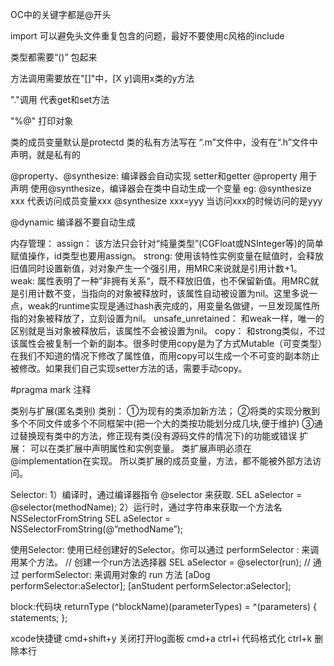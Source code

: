 OC中的关键字都是@开头

import 可以避免头文件重复包含的问题，最好不要使用c风格的include

类型都需要“()” 包起来

方法调用需要放在"[]"中，[X y]调用x类的y方法

"."调用 代表get和set方法

"%@" 打印对象

类的成员变量默认是protectd
类的私有方法写在 “.m”文件中，没有在“.h”文件中声明，就是私有的

@property、@synthesize: 
编译器会自动实现 setter和getter
@property 用于声明
使用@synthesize，编译器会在类中自动生成一个变量
eg:
    @synthesize xxx 代表访问成员变量xxx
    @synthesize xxx=yyy 当访问xxx的时候访问的是yyy

@dynamic 编译器不要自动生成 

内存管理：
assign：
    该方法只会针对“纯量类型”(CGFloat或NSInteger等)的简单赋值操作，id类型也要用assign。
strong: 
    使用该特性实例变量在赋值时，会释放旧值同时设置新值，对对象产生一个强引用，用MRC来说就是引用计数+1。
weak: 
    属性表明了一种”非拥有关系“，既不释放旧值，也不保留新值。用MRC就是引用计数不变，当指向的对象被释放时，该属性自动被设置为nil。这里多说一点，weak的runtime实现是通过hash表完成的，用变量名做键，一旦发现属性所指的对象被释放了，立刻设置为nil。
unsafe_unretained：
    和weak一样，唯一的区别就是当对象被释放后，该属性不会被设置为nil。
copy：
    和strong类似，不过该属性会被复制一个新的副本。很多时使用copy是为了方式Mutable（可变类型）在我们不知道的情况下修改了属性值，而用copy可以生成一个不可变的副本防止被修改。如果我们自己实现setter方法的话，需要手动copy。

#pragma mark 注释

类别与扩展(匿名类别)
类别：
①为现有的类添加新方法；
②将类的实现分散到多个不同文件或多个不同框架中(把一个大的类按功能划分成几块,便于维护)
③通过替换现有类中的方法，修正现有类(没有源码文件的情况下)的功能或错误
扩展：
可以在类扩展中声明属性和实例变量。
类扩展声明必须在 @implementation在实现。
所以类扩展的成员变量，方法，都不能被外部方法访问。

Selector:
1）编译时，通过编译器指令 @selector 来获取.
SEL aSelector = @selector(methodName);
2）运行时，通过字符串来获取一个方法名 NSSelectorFromString
SEL aSelector = NSSelectorFromString(@”methodName”);

使用Selector:
使用已经创建好的Selector。你可以通过 performSelector : 来调用某个方法。
// 创建一个run方法选择器 
SEL aSelector = @selector(run);
// 通过 performSelector: 来调用对象的 run 方法 
[aDog performSelector:aSelector]; 
[anStudent performSelector:aSelector];




block:代码块
returnType (^blockName)(parameterTypes) = ^(parameters) {
        statements;
};

xcode快捷键
cmd+shift+y 关闭打开log面板
cmd+a ctrl+i 代码格式化
ctrl+k 删除本行

